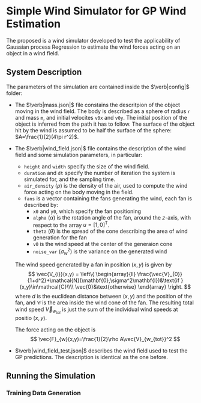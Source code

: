 # Simple Wind Simulator for GP Wind Estimation

The proposed is a wind simulator developed to test the applicability of Gaussian process Regression to estimate the wind forces acting on an object in a wind field.

## System Description
The parameters of the simulation are contained inside the $\verb|config|$ folder:
- The $\verb|mass.json|$ file constains the descritpion of the object moving in the wind field. The body is described as a sphere of radius `r` and mass `m`, and initial velocites `v0x` and `v0y`. The initial position of the object is inferred from the path it has to follow. The surface of the object hit by the wind is assumed to be half the surface of the sphere: $A=\frac{1}{2}(4\pi r^2)$.
- The $\verb|wind_field.json|$ file contains the description of the wind field and some simulation parameters, in particular:
    - `height` and `width` specify the size of the wind field.
    - `duration` and `dt` specify the number of iteration the system is simulated for, and the sampling time. 
    - `air_density` ($\rho$) is the density of the air, used to compute the wind force acting on the body moving in the field.
    - `fans` is a vector containing the fans generating the wind, each fan is described by:
        - `x0` and `y0`, which specify the fan positioning
        - `alpha` ($\alpha$) is the rotation angle of the fan, around the $z$-axis, with respect to the array $u=[1,0]^{\text{T}}$.
        - `theta` ($\theta$) is the spread of the cone describing the area of wind generation for the fan
        - `v0` is the wind speed at the center of the generaion cone
        - `noise_var` ($\sigma^2_w$) is the variance on the generated wind

    The wind speed generated by a fan in position $(x,y)$ is given by
    $$
    \vec{V_{i}}(x,y) = \left\{
        \begin{array}{ll}
            \frac{\vec{V}_{0}}{1+d^2}+\mathcal{N}(\mathbf{0},\sigma^2\mathbf{I})&\text{if }(x,y)\in\mathcal{C}\\\\
            \vec{0}&\text{otherwise}
        \end{array}
    \right.
    $$
    where $d$ is the euclidean distance between $(x,y)$ and the position of the fan, and $\mathcal{C}$ is the area inside the wind cone of the fan.
    The resulting total wind speed $\vec{V}_{w_{tot}}$ is just the sum of the individual wind speeds at positio $(x,y)$.

    The force acting on the object is
    $$
    \vec{F}_{w}(x,y)=\frac{1}{2}\rho A\vec{V}_{w_{tot}}^2
    $$

- $\verb|wind_field_test.json|$ describes the wind field used to test the GP predictions. The description is identical as the one before.

## Running the Simulation
### Training Data Generation

